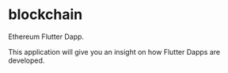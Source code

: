 # blockchain

Ethereum Flutter Dapp.

This application will give you an insight on how Flutter Dapps are developed.


